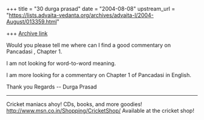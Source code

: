 +++
title = "30 durga prasad"
date = "2004-08-08"
upstream_url = "https://lists.advaita-vedanta.org/archives/advaita-l/2004-August/013359.html"

+++
[Archive link](https://lists.advaita-vedanta.org/archives/advaita-l/2004-August/013359.html)

Would you please tell me where can I find a
good commentary on Pancadasi , Chapter 1.

I am not looking for  word-to-word meaning.

I am more looking for a commentary on Chapter 1 of Pancadasi in English.

Thank you
Regards
-- Durga Prasad

_________________________________________________________________
Cricket maniacs ahoy! CDs, books, and more goodies! 
http://www.msn.co.in/Shopping/CricketShop/ Available at the cricket shop!



